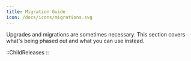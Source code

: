 ```yaml
---
title: Migration Guide
icon: /docs/icons/migrations.svg
---
```


Upgrades and migrations are sometimes necessary. This section covers what's being phased out and what you can use instead.

::ChildReleases
::

